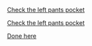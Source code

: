 [Check the left pants pocket](./left-pocket/inleftpocket.md)

[Check the left pants pocket](./right-pocket/inleftpocket.md)

[Done here](../marshmallow.md)